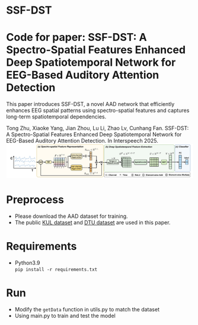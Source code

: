 # SSF-DST

# Code for paper: SSF-DST: A Spectro-Spatial Features Enhanced Deep Spatiotemporal Network for EEG-Based Auditory Attention Detection

This paper introduces SSF-DST, a novel AAD network that efficiently enhances EEG spatial patterns using spectro-spatial features and captures long-term spatiotemporal dependencies.

Tong Zhu, Xiaoke Yang, Jian Zhou, Lu Li, Zhao Lv, Cunhang Fan. SSF-DST: A Spectro-Spatial Features Enhanced Deep Spatiotemporal
Network for EEG-Based Auditory Attention Detection. In Interspeech 2025.
<img src="model.png">
# Preprocess
* Please download the AAD dataset for training.
* The public [KUL dataset](https://zenodo.org/records/4004271) and [DTU dataset](https://zenodo.org/record/1199011#.Yx6eHKRBxPa) are used in this paper.

# Requirements
+ Python3.9 \
`pip install -r requirements.txt`

# Run
* Modify the `getData` function in utils.py to match the dataset
* Using main.py to train and test the model

